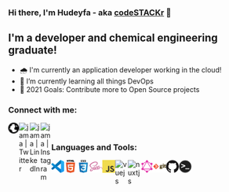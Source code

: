 ### Hi there, I'm Hudeyfa - aka [codeSTACKr][website] 👋

## I'm a developer and chemical engineering graduate!

- 🌧️ I'm currently an application developer working in the cloud!
- 🌱 I’m currently learning all things DevOps
- 🥅 2021 Goals: Contribute more to Open Source projects

### Connect with me:

[<img align="left" alt="hudeyfajama.com" width="22px" src="https://raw.githubusercontent.com/iconic/open-iconic/master/svg/globe.svg" />][website]
[<img align="left" alt="jama | Twitter" width="22px" src="https://cdn.jsdelivr.net/npm/simple-icons@v3/icons/twitter.svg" />][twitter]
[<img align="left" alt="jama | LinkedIn" width="22px" src="https://cdn.jsdelivr.net/npm/simple-icons@v3/icons/linkedin.svg" />][linkedin]
[<img align="left" alt="jama | Instagram" width="22px" src="https://cdn.jsdelivr.net/npm/simple-icons@v3/icons/instagram.svg" />][instagram]

<br />

### Languages and Tools:

<img align="left" alt="visual studio code" width="26px" src="https://raw.githubusercontent.com/github/explore/80688e429a7d4ef2fca1e82350fe8e3517d3494d/topics/visual-studio-code/visual-studio-code.png" />
<img align="left" alt="html5" width="26px" src="https://raw.githubusercontent.com/github/explore/80688e429a7d4ef2fca1e82350fe8e3517d3494d/topics/html/html.png" />
<img align="left" alt="css3" width="26px" src="https://raw.githubusercontent.com/github/explore/80688e429a7d4ef2fca1e82350fe8e3517d3494d/topics/css/css.png" />
<img align="left" alt="sass" width="26px" src="https://raw.githubusercontent.com/github/explore/80688e429a7d4ef2fca1e82350fe8e3517d3494d/topics/sass/sass.png" />
<img align="left" alt="javascript" width="26px" src="https://raw.githubusercontent.com/github/explore/80688e429a7d4ef2fca1e82350fe8e3517d3494d/topics/javascript/javascript.png" />
<img align="left" alt="vuejs" width="26px" src="https://www.google.com/url?sa=i&url=https%3a%2f%2fcommons.wikimedia.org%2fwiki%2ffile%3avue.js_logo_2.svg&psig=aovvaw1mefcavia0aoh1lxoeczsw&ust=1635807237966000&source=images&cd=vfe&ved=0casqjrxqfwotcnihz_ze9fmcfqaaaaadaaaaabao" />
<img align="left" alt="nuxtjs" width="26px" src="https://upload.wikimedia.org/wikipedia/commons/thumb/a/ae/nuxt_logo.svg/1920px-nuxt_logo.svg.png" />
<img align="left" alt="graphql" width="26px" src="https://raw.githubusercontent.com/github/explore/80688e429a7d4ef2fca1e82350fe8e3517d3494d/topics/graphql/graphql.png" />
<img align="left" alt="git" width="26px" src="https://raw.githubusercontent.com/github/explore/80688e429a7d4ef2fca1e82350fe8e3517d3494d/topics/git/git.png" />
<img align="left" alt="github" width="26px" src="https://raw.githubusercontent.com/github/explore/78df643247d429f6cc873026c0622819ad797942/topics/github/github.png" />
<img align="left" alt="terminal" width="26px" src="https://raw.githubusercontent.com/github/explore/80688e429a7d4ef2fca1e82350fe8e3517d3494d/topics/terminal/terminal.png" />
<br /> <br />

[website]: www.hudeyfajama.com
[instagram]: www.instagram.com/hudeyfajama
[twitter]: https://twitter.com/hudeyfajama
[linkedin]: https://www.linkedin.com/in/hudeyfa-jama-aa2636130/
